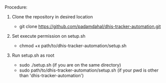 Procedure:

1. Clone the repository in desired location
   - git clone https://github.com/padamdahal/dhis-tracker-automation.git
   
2. Set execute permission on setup.sh
   - chmod +x path/to/dhis-tracker-automation/setup.sh
   
3. Run setup.sh as root
   - sudo ./setup.sh (if you are on the same directory)
   - sudo path/to/dhis-tracker-automation/setup.sh (if your pwd is other than 'dhis-tracker-automation') 
